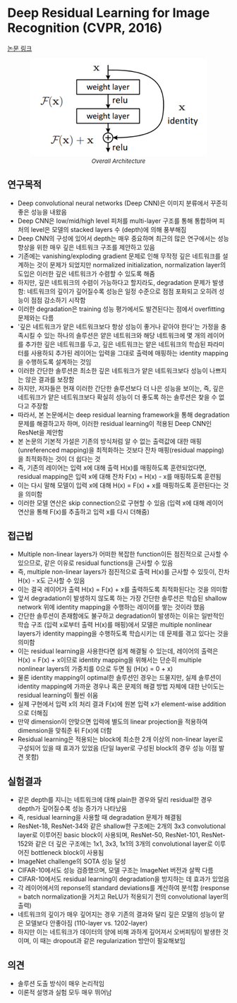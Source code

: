 # Deep Residual Learning for Image Recognition (CVPR, 2016)

[논문 링크](https://openaccess.thecvf.com/content_cvpr_2016/html/He_Deep_Residual_Learning_CVPR_2016_paper.html)

<p align="center">
    <img width="400" alt='fig1' src="../img/he2016deep.png?raw=true"></br>
    <em><font size=2>Overall Architecture</font></em>
</p>

## 연구목적
- Deep convolutional neural networks (Deep CNN)은 이미지 분류에서 꾸준히 좋은 성능을 내왔음
- Deep CNN은 low/mid/high level 피처를 multi-layer 구조를 통해 통합하며 피처의 level은 모델의 stacked layers 수 (depth)에 의해 풍부해짐
- Deep CNN의 구성에 있어서 depth는 매우 중요하며 최근의 많은 연구에서는 성능 향상을 위한 매우 깊은 네트워크 구조를 제안하고 있음
- 기존에는 vanishing/exploding gradient 문제로 인해 무작정 깊은 네트워크를 설계하는 것이 문제가 되었지만 normalized initialization, normalization layer의 도입은 이러한 깊은 네트워크가 수렴할 수 있도록 해줌 
- 하지만, 깊은 네트워크의 수렴이 가능하다고 할지라도, degradation 문제가 발생함: 네트워크의 깊이가 깊어질수록 성능은 일정 수준으로 점점 포화되고 오히려 성능이 점점 감소하기 시작함
- 이러한 degradation은 training 성능 평가에서도 발견된다는 점에서 overfitting 문제와는 다름
- '깊은 네트워크가 얕은 네트워크보다 항상 성능이 좋거나 같아야 한다'는 가정을 충족시킬 수 있는 하나의 솔루션은 얕은 네트워크와 해당 네트워크에 몇 개의 레이어를 추가한 깊은 네트워크를 두고, 깊은 네트워크는 얕은 네트워크의 학습된 파라미터를 사용하되 추가된 레이어는 입력을 그대로 출력에 매핑하는 identity mapping을 수행하도록 설계하는 것임
- 이러한 간단한 솔루션은 최소한 깊은 네트워크가 얕은 네트워크보다 성능이 나쁘지는 않은 결과를 보장함
- 하지만, 저자들은 현재 이러한 간단한 솔루션보다 더 나은 성능을 보이는, 즉, 깊은 네트워크가 얕은 네트워크보다 확실히 성능이 더 좋도록 하는 솔루션은 찾을 수 없다고 주장함
- 따라서, 본 논문에서는 deep residual learning framework을 통해 degradation 문제를 해결하고자 하며, 이러한 residual learning이 적용된 Deep CNN인 ResNet을 제안함
- 본 논문의 기본적 가설은 기존의 방식처럼 알 수 없는 출력값에 대한 매핑(unreferenced mapping)을 최적화하는 것보다 잔차 매핑(residual mapping)을 최적화하는 것이 더 쉽다는 것
- 즉, 기존의 레이어는 입력 x에 대해 출력 H(x)를 매핑하도록 훈련되었다면, residual mapping은 입력 x에 대해 잔차 F(x) = H(x) - x를 매핑하도록 훈련됨
- 이는 다시 말해 모델이 입력 x에 대해 H(x) = F(x) + x를 매핑하도록 훈련된다는 것을 의미함
- 이러한 모델 연산은 skip connection으로 구현할 수 있음 (입력 x에 대해 레이어 연산을 통해 F(x)를 추출하고 입력 x를 다시 더해줌)

## 접근법
- Multiple non-linear layers가 어떠한 복잡한 function이든 점진적으로 근사할 수 있으므로, 같은 이유로 residual functions을 근사할 수 있음
- 즉, multiple non-linear layers가 점진적으로 출력 H(x)를 근사할 수 있듯이, 잔차 H(x) - x도 근사할 수 있음
- 이는 결국 레이어가 출력 H(x) = F(x) + x를 출력하도록 최적화된다는 것을 의미함
- 앞서 degradation이 발생하지 않도록 하는 가장 간단한 솔루션은 학습된 shallow network 위에 identity mapping을 수행하는 레이어를 쌓는 것이라 했음
- 간단한 솔루션이 존재함에도 불구하고 degradation이 발생하는 이유는 일반적인 학습 구조 (입력 x로부터 출력 H(x)를 매핑)에서 모델은 multiple nonlinear layers가 identity mapping을 수행하도록 학습시키는 데 문제를 겪고 있다는 것을 의미함
- 이는 residual learning을 사용한다면 쉽게 해결될 수 있는데, 레이어의 출력은 H(x) = F(x) + x이므로 identity mapping을 위해서는 단순히 multiple nonlinear layers의 가중치를 0으로 두면 됨 (H(x) = 0 + x)
- 물론 identity mapping이 optimal한 솔루션인 경우는 드물지만, 실제 솔루션이 identity mapping에 가까운 경우나 혹은 문제의 해결 방법 자체에 대한 난이도는 residual learning이 훨씬 쉬움
- 실제 구현에서 입력 x의 처리 결과 F(x)에 원본 입력 x가 element-wise addition으로 더해짐
- 만약 dimension이 안맞으면 입력에 별도의 linear projection을 적용하여 dimension을 맞춰준 뒤 F(x)에 더함 
- Residual learning은 적용되는 block에 최소한 2개 이상의 non-linear layer로 구성되어 있을 때 효과가 있었음 (단일 layer로 구성된 block의 경우 성능 이점 발견 못함)

## 실험결과
- 같은 depth를 지니는 네트워크에 대해 plain한 경우와 달리 residual한 경우 depth가 깊어질수록 성능 증가가 나타났음
- 즉, residual learning을 사용할 때 degradation 문제가 해결됨
- ResNet-18, ResNet-34와 같은 shallow한 구조에는 2개의 3x3 convolutional layer로 이루어진 basic block이 사용되며, ResNet-50, ResNet-101, ResNet-152와 같은 더 깊은 구조에는 1x1, 3x3, 1x1의 3개의 convolutional layer로 이루어진 bottleneck block이 사용됨
- ImageNet challenge의 SOTA 성능 달성
- CIFAR-10에서도 성능 검증했으며, 모델 구조는 ImageNet 버전과 살짝 다름
- CIFAR-10에서도 residual learning이 degradation을 방지하는 데 효과가 있었음
- 각 레이어에서의 reponse의 standard deviations를 계산하여 분석함 (response = batch normalization을 거치고 ReLU가 적용되기 전의 convolutional layer의 출력)
- 네트워크의 깊이가 매우 깊어지는 경우 기존의 결과와 달리 깊은 모델의 성능이 얕은 모델보다 안좋아짐 (110-layer vs. 1202-layer)
- 하지만 이는 네트워크가 데이터의 양에 비해 과하게 깊어져서 오버피팅이 발생한 것이며, 이 때는 dropout과 같은 regularization 방안이 필요해보임

## 의견
- 솔루션 도출 방식이 매우 논리적임
- 이론적 설명과 실험 모두 매우 뛰어남